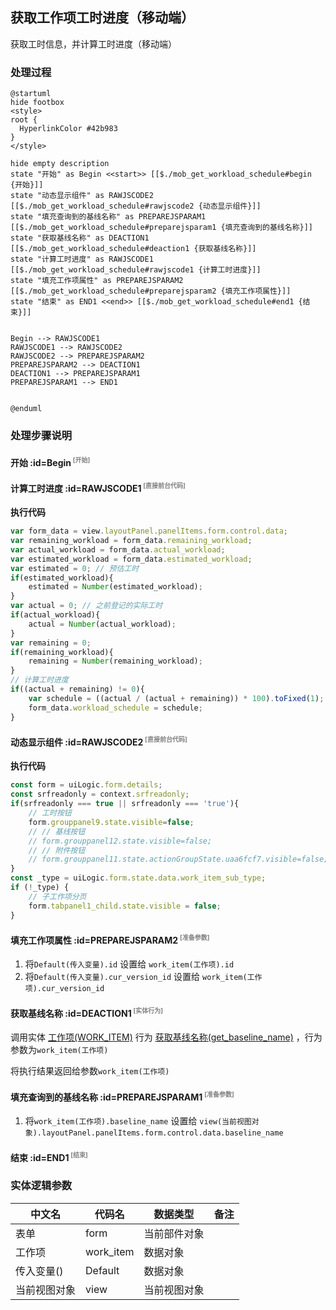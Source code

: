 ## 获取工作项工时进度（移动端） <!-- {docsify-ignore-all} -->

   获取工时信息，并计算工时进度（移动端）

### 处理过程

```plantuml
@startuml
hide footbox
<style>
root {
  HyperlinkColor #42b983
}
</style>

hide empty description
state "开始" as Begin <<start>> [[$./mob_get_workload_schedule#begin {开始}]]
state "动态显示组件" as RAWJSCODE2  [[$./mob_get_workload_schedule#rawjscode2 {动态显示组件}]]
state "填充查询到的基线名称" as PREPAREJSPARAM1  [[$./mob_get_workload_schedule#preparejsparam1 {填充查询到的基线名称}]]
state "获取基线名称" as DEACTION1  [[$./mob_get_workload_schedule#deaction1 {获取基线名称}]]
state "计算工时进度" as RAWJSCODE1  [[$./mob_get_workload_schedule#rawjscode1 {计算工时进度}]]
state "填充工作项属性" as PREPAREJSPARAM2  [[$./mob_get_workload_schedule#preparejsparam2 {填充工作项属性}]]
state "结束" as END1 <<end>> [[$./mob_get_workload_schedule#end1 {结束}]]


Begin --> RAWJSCODE1
RAWJSCODE1 --> RAWJSCODE2
RAWJSCODE2 --> PREPAREJSPARAM2
PREPAREJSPARAM2 --> DEACTION1
DEACTION1 --> PREPAREJSPARAM1
PREPAREJSPARAM1 --> END1


@enduml
```


### 处理步骤说明

#### 开始 :id=Begin<sup class="footnote-symbol"> <font color=gray size=1>[开始]</font></sup>




#### 计算工时进度 :id=RAWJSCODE1<sup class="footnote-symbol"> <font color=gray size=1>[直接前台代码]</font></sup>



<p class="panel-title"><b>执行代码</b></p>

```javascript
var form_data = view.layoutPanel.panelItems.form.control.data;
var remaining_workload = form_data.remaining_workload;
var actual_workload = form_data.actual_workload;
var estimated_workload = form_data.estimated_workload;  
var estimated = 0; // 预估工时
if(estimated_workload){
	estimated = Number(estimated_workload);
}
var actual = 0; // 之前登记的实际工时
if(actual_workload){
	actual = Number(actual_workload);
}
var remaining = 0;
if(remaining_workload){
	remaining = Number(remaining_workload);
}
// 计算工时进度
if((actual + remaining) != 0){
	var schedule = ((actual / (actual + remaining)) * 100).toFixed(1);
	form_data.workload_schedule = schedule;
}
```

#### 动态显示组件 :id=RAWJSCODE2<sup class="footnote-symbol"> <font color=gray size=1>[直接前台代码]</font></sup>



<p class="panel-title"><b>执行代码</b></p>

```javascript
const form = uiLogic.form.details;
const srfreadonly = context.srfreadonly;
if(srfreadonly === true || srfreadonly === 'true'){
    // 工时按钮
    form.grouppanel9.state.visible=false; 
    // // 基线按钮
    // form.grouppanel12.state.visible=false;
    // // 附件按钮
    // form.grouppanel11.state.actionGroupState.uaa6fcf7.visible=false;
}
const _type = uiLogic.form.state.data.work_item_sub_type;
if (!_type) {
    // 子工作项分页
    form.tabpanel1_child.state.visible = false;
}
```

#### 填充工作项属性 :id=PREPAREJSPARAM2<sup class="footnote-symbol"> <font color=gray size=1>[准备参数]</font></sup>



1. 将`Default(传入变量).id` 设置给  `work_item(工作项).id`
2. 将`Default(传入变量).cur_version_id` 设置给  `work_item(工作项).cur_version_id`

#### 获取基线名称 :id=DEACTION1<sup class="footnote-symbol"> <font color=gray size=1>[实体行为]</font></sup>



调用实体 [工作项(WORK_ITEM)](module/ProjMgmt/work_item.md) 行为 [获取基线名称(get_baseline_name)](module/ProjMgmt/work_item#行为) ，行为参数为`work_item(工作项)`

将执行结果返回给参数`work_item(工作项)`

#### 填充查询到的基线名称 :id=PREPAREJSPARAM1<sup class="footnote-symbol"> <font color=gray size=1>[准备参数]</font></sup>



1. 将`work_item(工作项).baseline_name` 设置给  `view(当前视图对象).layoutPanel.panelItems.form.control.data.baseline_name`

#### 结束 :id=END1<sup class="footnote-symbol"> <font color=gray size=1>[结束]</font></sup>






### 实体逻辑参数

|    中文名   |    代码名    |  数据类型      |备注 |
| --------| --------| --------  | --------   |
|表单|form|当前部件对象||
|工作项|work_item|数据对象||
|传入变量(<i class="fa fa-check"/></i>)|Default|数据对象||
|当前视图对象|view|当前视图对象||
